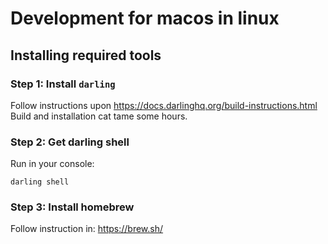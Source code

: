 # Development for macos in linux

## Installing required tools

### Step 1: Install `darling`

Follow instructions upon https://docs.darlinghq.org/build-instructions.html
Build and installation cat tame some hours.

### Step 2: Get darling shell

Run in your console:

```
darling shell
```

### Step 3: Install homebrew

Follow instruction in: https://brew.sh/



